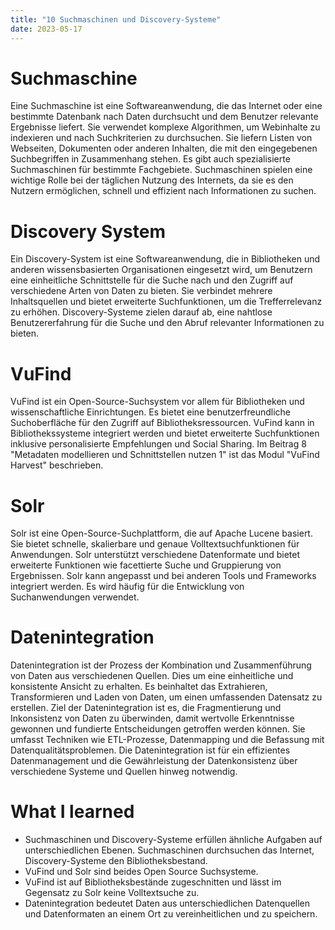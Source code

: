 ```yaml
---
title: "10 Suchmaschinen und Discovery-Systeme"
date: 2023-05-17
---
```


# Suchmaschine
Eine Suchmaschine ist eine Softwareanwendung, die das Internet oder eine bestimmte Datenbank nach Daten durchsucht und dem Benutzer relevante Ergebnisse liefert. Sie verwendet komplexe Algorithmen, um Webinhalte zu indexieren und nach Suchkriterien zu durchsuchen. Sie liefern Listen von Webseiten, Dokumenten oder anderen Inhalten, die mit den eingegebenen Suchbegriffen in Zusammenhang stehen. Es gibt auch spezialisierte Suchmaschinen für bestimmte Fachgebiete. Suchmaschinen spielen eine wichtige Rolle bei der täglichen Nutzung des Internets, da sie es den Nutzern ermöglichen, schnell und effizient nach Informationen zu suchen.

# Discovery System
Ein Discovery-System ist eine Softwareanwendung, die in Bibliotheken und anderen wissensbasierten Organisationen eingesetzt wird, um Benutzern eine einheitliche Schnittstelle für die Suche nach und den Zugriff auf verschiedene Arten von Daten zu bieten. Sie verbindet mehrere Inhaltsquellen und bietet erweiterte Suchfunktionen, um die Trefferrelevanz zu erhöhen. Discovery-Systeme zielen darauf ab, eine nahtlose Benutzererfahrung für die Suche und den Abruf relevanter Informationen zu bieten.

# VuFind
VuFind ist ein Open-Source-Suchsystem vor allem für Bibliotheken und wissenschaftliche Einrichtungen. Es bietet eine benutzerfreundliche Suchoberfläche für den Zugriff auf Bibliotheksressourcen. VuFind kann in Bibliothekssysteme integriert werden und bietet erweiterte Suchfunktionen inklusive personalisierte Empfehlungen und Social Sharing. Im Beitrag 8 "Metadaten modellieren und Schnittstellen nutzen 1" ist das Modul "VuFind Harvest" beschrieben.

# Solr
Solr ist eine Open-Source-Suchplattform, die auf Apache Lucene basiert. Sie bietet schnelle, skalierbare und genaue Volltextsuchfunktionen für Anwendungen. Solr unterstützt verschiedene Datenformate und bietet erweiterte Funktionen wie facettierte Suche und Gruppierung von Ergebnissen. Solr kann angepasst und bei anderen Tools und Frameworks integriert werden. Es wird häufig für die Entwicklung von Suchanwendungen verwendet.


# Datenintegration
Datenintegration ist der Prozess der Kombination und Zusammenführung von Daten aus verschiedenen Quellen. Dies um eine einheitliche und konsistente Ansicht zu erhalten. Es beinhaltet das Extrahieren, Transformieren und Laden von Daten, um einen umfassenden Datensatz zu erstellen. Ziel der Datenintegration ist es, die Fragmentierung und Inkonsistenz von Daten zu überwinden, damit wertvolle Erkenntnisse gewonnen und fundierte Entscheidungen getroffen werden können. Sie umfasst Techniken wie ETL-Prozesse, Datenmapping und die Befassung mit Datenqualitätsproblemen. Die Datenintegration ist für ein effizientes Datenmanagement und die Gewährleistung der Datenkonsistenz über verschiedene Systeme und Quellen hinweg notwendig.

# What I learned
- Suchmaschinen und Discovery-Systeme erfüllen ähnliche Aufgaben auf unterschiedlichen Ebenen. Suchmaschinen durchsuchen das Internet, Discovery-Systeme den Bibliotheksbestand.
- VuFind und Solr sind beides Open Source Suchsysteme.
- VuFind ist auf Bibliotheksbestände zugeschnitten und lässt im Gegensatz zu Solr keine Volltextsuche zu.
- Datenintegration bedeutet Daten aus unterschiedlichen Datenquellen und Datenformaten an einem Ort zu vereinheitlichen und zu speichern.
